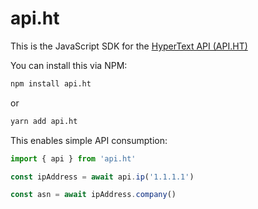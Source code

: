 # api.ht

This is the JavaScript SDK for the [HyperText API (API.HT)](https://api.ht)

You can install this via NPM:

```bash
npm install api.ht
```

or 

```bash
yarn add api.ht
```

This enables simple API consumption:

```javascript
import { api } from 'api.ht'

const ipAddress = await api.ip('1.1.1.1')

const asn = await ipAddress.company()

```